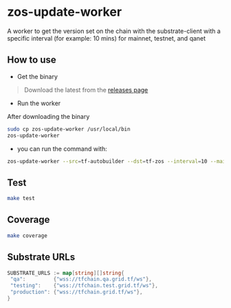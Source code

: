# zos-update-worker

A worker to get the version set on the chain with the substrate-client with a specific interval (for example: 10 mins) for mainnet, testnet, and qanet

## How to use

- Get the binary

> Download the latest from the [releases page](https://github.com/threefoldtech/zos-update-worker/releases)

- Run the worker

After downloading the binary

```bash
sudo cp zos-update-worker /usr/local/bin
zos-update-worker
```

- you can run the command with:

```bash
zos-update-worker --src=tf-autobuilder --dst=tf-zos --interval=10 --main-url=wss://tfchain.grid.tf/ws --main-url=wss://tfchain.grid.tf/ws --test-url=wss://tfchain.test.grid.tf/ws --test-url=wss://tfchain.test.grid.tf/ws --qa-url=wss://tfchain.qa.grid.tf/ws --qa-url=wss://tfchain.qa.grid.tf/ws
```

## Test

```bash
make test
```

## Coverage

```bash
make coverage
```

## Substrate URLs

```go
SUBSTRATE_URLS := map[string][]string{
 "qa":         {"wss://tfchain.qa.grid.tf/ws"},
 "testing":    {"wss://tfchain.test.grid.tf/ws"},
 "production": {"wss://tfchain.grid.tf/ws"},
}
```
